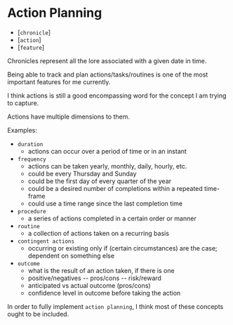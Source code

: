 # Action Planning

- [`chronicle`]
- [`action`]
- [`feature`]

Chronicles represent all the lore associated with a given date in time.

Being able to track and plan actions/tasks/routines is one of the most important features for me currently.

I think actions is still a good encompassing word for the concept I am trying to capture.

Actions have multiple dimensions to them.

Examples:

- `duration`
  - actions can occur over a period of time or in an instant
- `frequency`
  - actions can be taken yearly, monthly, daily, hourly, etc.
  - could be every Thursday and Sunday
  - could be the first day of every quarter of the year
  - could be a desired number of completions within a repeated time-frame
  - could use a time range since the last completion time
- `procedure`
  - a series of actions completed in a certain order or manner
- `routine`
  - a collection of actions taken on a recurring basis
- `contingent actions`
  - occurring or existing only if (certain circumstances) are the case; dependent on something else
- `outcome`
  - what is the result of an action taken, if there is one
  - positive/negatives -- pros/cons -- risk/reward
  - anticipated vs actual outcome (pros/cons)
  - confidence level in outcome before taking the action

In order to fully implement `action planning`, I think most of these concepts ought to be included.
